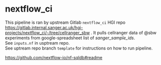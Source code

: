 # nextflow_ci

This pipeline is ran by upstream Gitlab `nextflow_ci` HGI repo https://gitlab.internal.sanger.ac.uk/hgi-projects/nextflow_ci/-/tree/cellranger_sbw .
It pulls cellranger data of @sbw experiments from google-spreadsheet list of *sanger_sample_ids*.     
See `inputs.nf` in usptream repo.    
See uptream repo branch `template` for instructions on how to run pipeline.

https://github.com/nextflow-io/nf-sqldb#readme
